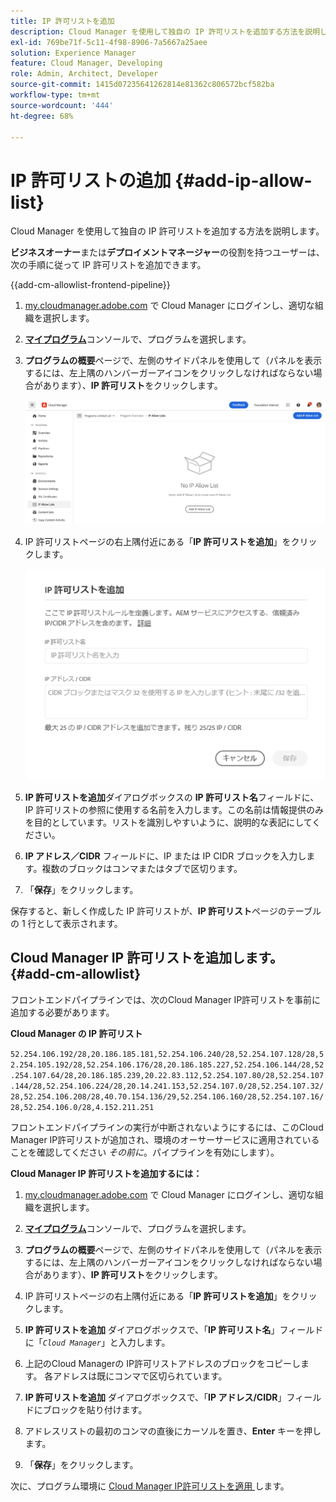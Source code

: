 ```yaml
---
title: IP 許可リストを追加
description: Cloud Manager を使用して独自の IP 許可リストを追加する方法を説明します。
exl-id: 769be71f-5c11-4f98-8906-7a5667a25aee
solution: Experience Manager
feature: Cloud Manager, Developing
role: Admin, Architect, Developer
source-git-commit: 1415d07235641262814e81362c806572bcf582ba
workflow-type: tm+mt
source-wordcount: '444'
ht-degree: 68%

---
```



# IP 許可リストの追加 {#add-ip-allow-list}

Cloud Manager を使用して独自の IP 許可リストを追加する方法を説明します。

**ビジネスオーナー**&#x200B;または&#x200B;**デプロイメントマネージャー**&#x200B;の役割を持つユーザーは、次の手順に従って IP 許可リストを追加できます。

{{add-cm-allowlist-frontend-pipeline}}

1. [my.cloudmanager.adobe.com](https://my.cloudmanager.adobe.com/) で Cloud Manager にログインし、適切な組織を選択します。

1. **[マイプログラム](/help/implementing/cloud-manager/navigation.md#my-programs)**&#x200B;コンソールで、プログラムを選択します。

1. **プログラムの概要**&#x200B;ページで、左側のサイドパネルを使用して（パネルを表示するには、左上隅のハンバーガーアイコンをクリックしなければならない場合があります）、**IP 許可リスト**&#x200B;をクリックします。

   ![サイドパネルの「IP 許可リスト」オプション](/help/implementing/cloud-manager/assets/ip-allow-list/ip-allow-list-create.png)

1. IP 許可リストページの右上隅付近にある「**IP 許可リストを追加**」をクリックします。

   ![IP 許可リストを追加ダイアログボックス](/help/implementing/cloud-manager/assets/ip-allow-list/ip-allow-list-create02.png)

1. **IP 許可リストを追加**&#x200B;ダイアログボックスの **IP 許可リスト名**&#x200B;フィールドに、IP 許可リストの参照に使用する名前を入力します。この名前は情報提供のみを目的としています。リストを識別しやすいように、説明的な表記にしてください。

1. **IP アドレス／CIDR** フィールドに、IP または IP CIDR ブロックを入力します。複数のブロックはコンマまたはタブで区切ります。

1. 「**保存**」をクリックします。

保存すると、新しく作成した IP 許可リストが、**IP 許可リスト**&#x200B;ページのテーブルの 1 行として表示されます。

## Cloud Manager IP 許可リストを追加します。 {#add-cm-allowlist}

フロントエンドパイプラインでは、次のCloud Manager IP許可リストを事前に追加する必要があります。

**Cloud Manager の IP 許可リスト**

`52.254.106.192/28,20.186.185.181,52.254.106.240/28,52.254.107.128/28,52.254.105.192/28,52.254.106.176/28,20.186.185.227,52.254.106.144/28,52.254.107.64/28,20.186.185.239,20.22.83.112,52.254.107.80/28,52.254.107.144/28,52.254.106.224/28,20.14.241.153,52.254.107.0/28,52.254.107.32/28,52.254.106.208/28,40.70.154.136/29,52.254.106.160/28,52.254.107.16/28,52.254.106.0/28,4.152.211.251`

フロントエンドパイプラインの実行が中断されないようにするには、このCloud Manager IP許可リストが追加され、環境のオーサーサービスに適用されていることを確認してください *その前に*。パイプラインを有効にします）。

**Cloud Manager IP 許可リストを追加するには：**

1. [my.cloudmanager.adobe.com](https://my.cloudmanager.adobe.com/) で Cloud Manager にログインし、適切な組織を選択します。

1. **[マイプログラム](/help/implementing/cloud-manager/navigation.md#my-programs)**&#x200B;コンソールで、プログラムを選択します。

1. **プログラムの概要**&#x200B;ページで、左側のサイドパネルを使用して（パネルを表示するには、左上隅のハンバーガーアイコンをクリックしなければならない場合があります）、**IP 許可リスト**&#x200B;をクリックします。

1. IP 許可リストページの右上隅付近にある「**IP 許可リストを追加**」をクリックします。

1. **IP 許可リストを追加** ダイアログボックスで、「**IP 許可リスト名**」フィールドに「*`Cloud Manager`*」と入力します。

1. 上記のCloud Managerの IP許可リストアドレスのブロックをコピーします。 各アドレスは既にコンマで区切られています。

1. **IP 許可リストを追加** ダイアログボックスで、「**IP アドレス/CIDR**」フィールドにブロックを貼り付けます。

1. アドレスリストの最初のコンマの直後にカーソルを置き、**Enter** キーを押します。

1. 「**保存**」をクリックします。

次に、プログラム環境に [Cloud Manager IP許可リストを適用 ](/help/implementing/cloud-manager/ip-allow-lists/apply-allow-list.md) します。



